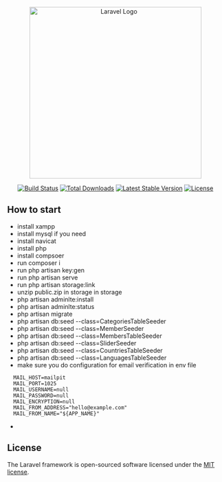 <p align="center"><a href="https://laravel.com" target="_blank"><img src="https://raw.githubusercontent.com/laravel/art/master/logo-lockup/5%20SVG/2%20CMYK/1%20Full%20Color/laravel-logolockup-cmyk-red.svg" width="400" alt="Laravel Logo"></a></p>

<p align="center">
<a href="https://github.com/laravel/framework/actions"><img src="https://github.com/laravel/framework/workflows/tests/badge.svg" alt="Build Status"></a>
<a href="https://packagist.org/packages/laravel/framework"><img src="https://img.shields.io/packagist/dt/laravel/framework" alt="Total Downloads"></a>
<a href="https://packagist.org/packages/laravel/framework"><img src="https://img.shields.io/packagist/v/laravel/framework" alt="Latest Stable Version"></a>
<a href="https://packagist.org/packages/laravel/framework"><img src="https://img.shields.io/packagist/l/laravel/framework" alt="License"></a>
</p>

## How to start

 - install xampp
 - install mysql if you need
 - install navicat
 - install php
 - install compsoer
 - run composer i
 - run php artisan key:gen
 - run php artisan serve
 - run php artisan storage:link
 - unzip public.zip in storage in storage
 - php artisan adminlte:install
 - php artisan adminlte:status
 - php artisan migrate
 - php artisan db:seed --class=CategoriesTableSeeder
 - php artisan db:seed --class=MemberSeeder
 - php artisan db:seed --class=MembersTableSeeder
 - php artisan db:seed --class=SliderSeeder
 - php artisan db:seed --class=CountriesTableSeeder
 - php artisan db:seed --class=LanguagesTableSeeder
 - make sure you do configuration for email verification in env file
```  MAIL_MAILER=smtp
  MAIL_HOST=mailpit
  MAIL_PORT=1025
  MAIL_USERNAME=null
  MAIL_PASSWORD=null
  MAIL_ENCRYPTION=null
  MAIL_FROM_ADDRESS="hello@example.com"
  MAIL_FROM_NAME="${APP_NAME}"
  ```
 - 


## License

The Laravel framework is open-sourced software licensed under the [MIT license](https://opensource.org/licenses/MIT).
